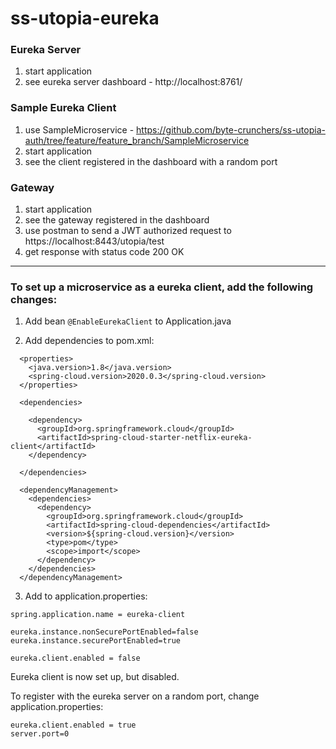 
# ss-utopia-eureka

### Eureka Server
1. start application
2. see eureka server dashboard - http://localhost:8761/

### Sample Eureka Client
1. use SampleMicroservice - https://github.com/byte-crunchers/ss-utopia-auth/tree/feature/feature_branch/SampleMicroservice
2. start application
3. see the client registered in the dashboard with a random port

### Gateway
1. start application
2. see the gateway registered in the dashboard
3. use postman to send a JWT authorized request to https://localhost:8443/utopia/test
4. get response with status code 200 OK

---

### To set up a microservice as a eureka client, add the following changes:

1. Add bean `@EnableEurekaClient` to Application.java

2. Add dependencies to pom.xml:
```
  <properties>
    <java.version>1.8</java.version>
    <spring-cloud.version>2020.0.3</spring-cloud.version>
  </properties>

  <dependencies>

    <dependency>
      <groupId>org.springframework.cloud</groupId>
      <artifactId>spring-cloud-starter-netflix-eureka-client</artifactId>
    </dependency>

  </dependencies>

  <dependencyManagement>
    <dependencies>
      <dependency>
        <groupId>org.springframework.cloud</groupId>
        <artifactId>spring-cloud-dependencies</artifactId>
        <version>${spring-cloud.version}</version>
        <type>pom</type>
        <scope>import</scope>
      </dependency>
    </dependencies>
  </dependencyManagement>
```

3. Add to application.properties:
```
spring.application.name = eureka-client

eureka.instance.nonSecurePortEnabled=false
eureka.instance.securePortEnabled=true

eureka.client.enabled = false

```

Eureka client is now set up, but disabled.

To register with the eureka server on a random port, change application.properties:

```
eureka.client.enabled = true
server.port=0

```



